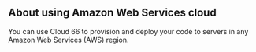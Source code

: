 <!-- usedin: [ _legacy_docker/deployment] - post: -->


## About using Amazon Web Services cloud

You can use Cloud 66 to provision and deploy your code to servers in any Amazon Web Services (AWS) region. 

